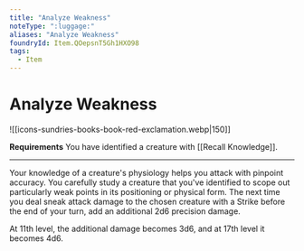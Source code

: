 ```yaml
---
title: "Analyze Weakness"
noteType: ":luggage:"
aliases: "Analyze Weakness"
foundryId: Item.QOepsnT5Gh1HXO98
tags:
  - Item
---
```


# Analyze Weakness
![[icons-sundries-books-book-red-exclamation.webp|150]]

**Requirements** You have identified a creature with [[Recall Knowledge]].

* * *

Your knowledge of a creature's physiology helps you attack with pinpoint accuracy. You carefully study a creature that you've identified to scope out particularly weak points in its positioning or physical form. The next time you deal sneak attack damage to the chosen creature with a Strike before the end of your turn, add an additional 2d6 precision damage.

At 11th level, the additional damage becomes 3d6, and at 17th level it becomes 4d6.
